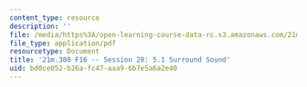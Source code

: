 ```yaml
---
content_type: resource
description: ''
file: /media/https%3A/open-learning-course-data-rc.s3.amazonaws.com/21m-380-music-and-technology-recording-techniques-and-audio-production-fall-2016/bd0ce052b26afc47aaa96b7e5a6a2e40_MIT21M_380F16_ses28_note.pdf
file_type: application/pdf
resourcetype: Document
title: '21m.380 F16 -- Session 28: 5.1 Surround Sound'
uid: bd0ce052-b26a-fc47-aaa9-6b7e5a6a2e40
---
```

